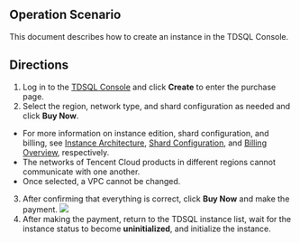 ## Operation Scenario
This document describes how to create an instance in the TDSQL Console.

## Directions
1. Log in to the [TDSQL Console](https://console.cloud.tencent.com/dcdb) and click **Create** to enter the purchase page.
2. Select the region, network type, and shard configuration as needed and click **Buy Now**.
 - For more information on instance edition, shard configuration, and billing, see [Instance Architecture](https://intl.cloud.tencent.com/document/product/1042/33319), [Shard Configuration](https://intl.cloud.tencent.com/document/product/1042/33354), and [Billing Overview](https://intl.cloud.tencent.com/document/product/1042/33332), respectively.
 - The networks of Tencent Cloud products in different regions cannot communicate with one another.
 - Once selected, a VPC cannot be changed.
3. After confirming that everything is correct, click **Buy Now** and make the payment.
![](https://main.qcloudimg.com/raw/adfcb0f6e91474873469339110317190.png)
4. After making the payment, return to the TDSQL instance list, wait for the instance status to become **uninitialized**, and initialize the instance.
